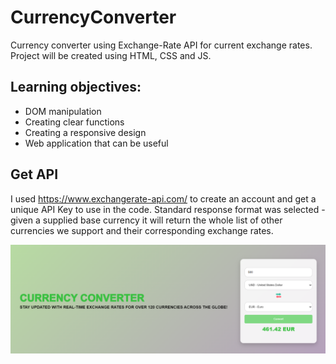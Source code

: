 # CurrencyConverter

Currency converter using Exchange-Rate API for current exchange rates. Project will be created using HTML, CSS and JS.

## Learning objectives:
- DOM manipulation
- Creating clear functions
- Creating a responsive design
- Web application that can be useful

## Get API

I used https://www.exchangerate-api.com/ to create an account and get a unique API Key to use in the code. Standard response format was selected - given a supplied base currency it will return the whole list of other currencies we support and their corresponding exchange rates.

![Currency Converter Screenshot](assets/currencyconvscreenshot.PNG)

